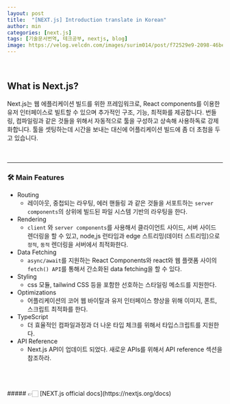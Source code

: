 ```yaml
---
layout: post
title:  "[NEXT.js] Introduction translate in Korean"
author: min
categories: [next.js]
tags: [기술문서번역, 테크공부, nextjs, blog]
image: https://velog.velcdn.com/images/surim014/post/f72529e9-2098-46be-9c49-306a57b2738b/image.png
---
```

<br>

## What is Next.js? 

Next.js는 웹 에플리케이션 빌드를 위한 프레임워크로, 
React components를 이용한 유저 인터페이스로 빌트할 수 있으며 추가적인 구조, 기능, 최적화를 제공합니다.
번들링, 컴파일링과 같은 것들을 위해서 자동적으로 툴을 구성하고 상속해 사용하독로 강제화합니다. 툴을 셋팅하는데 시간을 보내는 대신에 어플리케이션 빌드에 좀 더 초첨을 두고 있습니다.
<br>
<br>
<br>

-----------
### 🛠️ Main Features
- Routing
  - 레이아웃, 중첩되는 라우팅, 에러 핸들링 과 같은 것들을 서포트하는 `server components`의 상위에 빌드된 파일 시스템 기반의 라우팅을 한다. 
- Rendering
  - `client` 와 `server components`를 사용해서 클라이언트 사이드, 서버 사이드 렌더링을 할 수 있고, node,js 런타임과 edge 스트리밍(데이터 스트리밍)으로 `정적`, `동적` 렌더링을 서버에서 최적화한다.
- Data Fetching
  - `async/await`를 지원하는 React Components와 react와 웹 플랫폼 사이의 `fetch() API`를 통해서 간소화된 data fetching을 할 수 있다.
- Styling
  - css 모듈, tailwind CSS 등을 포함한 선호하는 스타일링 메소드를 지원한다. 
- Optimizations
  - 어플리케이션의 코어 웹 바이탈과 유저 인터페이스 향상을 위해 이미지, 폰트, 스크립트 최적화를 한다. 
- TypeScript
  - 더 효율적인 컴파일과정과 더 나운 타입 체크를 위해서 타입스크립트를 지원한다.
- API Reference
  - Next.js API이 업데이트 되었다. 새로운 APIs를 위해서 API reference 섹션을 참조하라. 
<br>
<br>
<br>
##### 👉🏻 [NEXT.js official docs](https://nextjs.org/docs)
<br>
<br>
<br>
  
